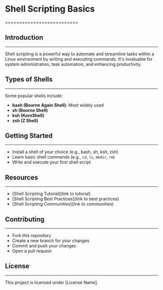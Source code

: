 # **Shell Scripting Basics**
==========================

## Introduction
---------------

Shell scripting is a powerful way to automate and streamline tasks within a Linux environment by writing and executing commands. It's invaluable for system administration, task automation, and enhancing productivity.

## Types of Shells
-----------------

Some popular shells include:

* **bash (Bourne Again Shell)**: Most widely used
* **sh (Bourne Shell)**
* **ksh (KornShell)**
* **zsh (Z Shell)**

## Getting Started
-----------------

* Install a shell of your choice (e.g., bash, sh, ksh, zsh)
* Learn basic shell commands (e.g., `cd`, `ls`, `mkdir`, `rm`)
* Write and execute your first shell script

## Resources
------------

* [Shell Scripting Tutorial](link to tutorial)
* [Shell Scripting Best Practices](link to best practices)
* [Shell Scripting Communities](link to communities)

## Contributing
--------------

* Fork this repository
* Create a new branch for your changes
* Commit and push your changes
* Open a pull request

## License
---------

This project is licensed under [License Name].